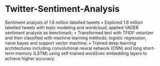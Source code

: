 # Twitter-Sentiment-Analysis
Sentiment analysis of 1.6 million labelled tweets
• Explored 1.6 million labelled tweets with topic modeling and wordcloud; applied VADER sentiment analysis as benchmark;
• Transformed text with TFIDF vetorizer and then classified with machine learning methods: logistic regression, naive bayes and support vector machine;
• Trained deep learning architectures including convolutional neural network (CNN) and long short-term memory (LSTM) using self-trained word2vec embedding layers to achieve higher accuracy.
